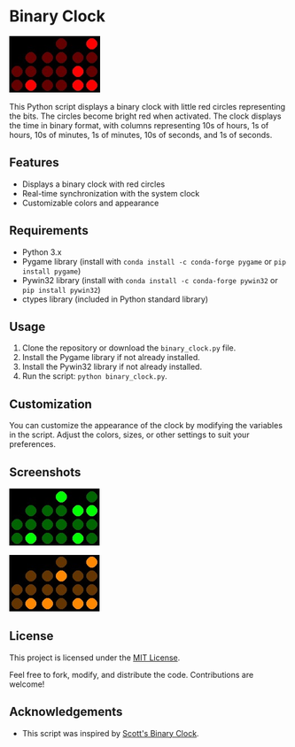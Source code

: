 # Binary Clock

![Binary Clock](pictures/clock.png)

This Python script displays a binary clock with little red circles representing the bits. The circles become bright red when activated. The clock displays the time in binary format, with columns representing 10s of hours, 1s of hours, 10s of minutes, 1s of minutes, 10s of seconds, and 1s of seconds.

## Features

- Displays a binary clock with red circles
- Real-time synchronization with the system clock
- Customizable colors and appearance

## Requirements

- Python 3.x
- Pygame library (install with `conda install -c conda-forge pygame` or `pip install pygame`)
- Pywin32 library (install with `conda install -c conda-forge pywin32` or `pip install pywin32`)
- ctypes library (included in Python standard library)

## Usage

1. Clone the repository or download the `binary_clock.py` file.
2. Install the Pygame library if not already installed.
3. Install the Pywin32 library if not already installed.
4. Run the script: `python binary_clock.py`.

## Customization

You can customize the appearance of the clock by modifying the variables in the script. Adjust the colors, sizes, or other settings to suit your preferences.

## Screenshots

![Screenshot 1](pictures/screenshot1.png)

![Screenshot 2](pictures/screenshot2.png)

## License

This project is licensed under the [MIT License](LICENSE).

Feel free to fork, modify, and distribute the code. Contributions are welcome!

## Acknowledgements

- This script was inspired by [Scott's Binary Clock](https://www.sb-software.com/binaryclock/binclock.html).